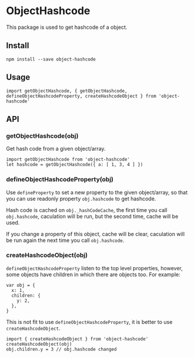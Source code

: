 # ObjectHashcode

This package is used to get hashcode of a object.

## Install

```
npm install --save object-hashcode
```

## Usage

```
import getObjectHashcode, { getObjectHashcode, defineObjectHashcodeProperty, createHashcodeObject } from 'object-hashcode'
```

## API

### getObjectHashcode(obj)

Get hash code from a given object/array.

```
import getObjectHashcode from 'object-hashcode'
let hashcode = getObjectHashcode({ a: [ 1, 3, 4 ] })
```

### defineObjectHashcodeProperty(obj)

Use `defineProperty` to set a new property to the given object/array, so that you can use readonly property `obj.hashcode` to get hashcode.

Hash code is cached on `obj._hashCodeCache`, the first time you call `obj.hashcode`, caculation will be run, but the second time, cache will be used.

If you change a property of this object, cache will be clear, caculation will be run again the next time you call `obj.hashcode`.

### createHashcodeObject(obj)

`defineObjectHashcodeProperty` listen to the top level properties, however, some objects have children in which there are objects too. For example:

```
var obj = {
  x: 1,
  children: {
    y: 2,
  },
}
```

This is not fit to use `defineObjectHashcodeProperty`, it is better to use `createHashcodeObject`.

```
import { createHashcodeObject } from 'object-hashcode'
createHashcodeObject(obj)
obj.children.y = 3 // obj.hashcode changed
```
